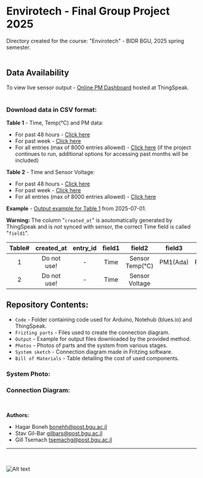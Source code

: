 # Envirotech - Final Group Project 2025

Directory created for the course: "Envirotech" - BIDR BGU, 2025 spring semester.<br>
<br>

## Data Availability
To view live sensor output - [Online PM Dashboard](https://thingspeak.mathworks.com/channels/2997781) hosted at ThingSpeak.<br>
<br>

### Download data in CSV format:

**Table 1** - Time, Temp(°C) and PM data:

* For past 48 hours - [Click here](https://api.thingspeak.com/channels/2997781/feeds.csv?days=2)
* For past week - [Click here](https://api.thingspeak.com/channels/2997781/feeds.csv?days=7)
* For all entries (max of 8000 entries allowed) - [Click here](https://api.thingspeak.com/channels/2997781/feeds.csv?results=8000) (if the project continues to run, additional options for accessing past months will be included)

**Table 2** - Time and Sensor Voltage:

* For past 48 hours - [Click here](https://api.thingspeak.com/channels/2998453/feeds.csv?api_key=HX47E67RSDC3UU6Y&days=2)
* For past week - [Click here](https://api.thingspeak.com/channels/2998453/feeds.csv?api_key=HX47E67RSDC3UU6Y&days=7)
* For all entries (max of 8000 entries allowed) - [Click here](https://api.thingspeak.com/channels/2998453/feeds.csv?api_key=HX47E67RSDC3UU6Y&results=8000)

**Example** - [Output example for Table 1](Output/feeds_Table1Example_2025-07-01.csv) from 2025-07-01.

**Warning:** The column "`created_at`" is aoutomatically generated by ThingSpeak and is *not* synced with sensor, the correct Time field is called "`field1`".

|Table#|created_at|entry_id|field1|field2|field3|field4|field5|field6|field7|field8
|:----:|:--------:|:------:|:----:|:----:|:----:|:----:|:----:|:----:|:----:|:----:
|1     |Do not use!|   -   |Time  |Sensor Temp(°C)|PM1(Ada)|PM2.5(Ada)|PM10(Ada)|PM1(Grove)|PM2.5(Grove)|PM10(Grove)
|2     |Do not use!|   -   |Time  |Sensor Voltage


## Repository Contents: 
* `Code` - Folder containing code used for Arduino, Notehub (blues.io) and ThingSpeak.
* `Frizting parts` - Files used to create the connection diagram.
* `Output` - Example for output files downloaded by the provided method.
* `Photos` - Photos of parts and the system from various stages.
* `System sketch` - Connection diagram made in Fritzing software.
* `Bill of Materials` - Table detailing the cost of used components.

### System Photo: 

### Connection Diagram: 

<br>


**Authors:**

*  Hagar Boneh bonehh@post.bgu.ac.il
*  Stav Gil-Bar gilbars@post.bgu.ac.il
*  Gill Tsemach tsemachg@post.bgu.ac.il 


---
<br>

![Alt text](logo.png)
